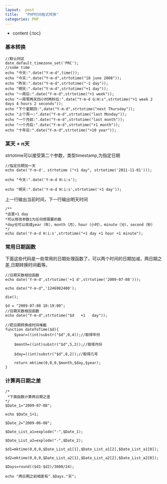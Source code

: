 ```yaml
---
layout:  post
title:   "PHP时间格式转换"
categories: PHP
---
```

* content
{:toc}

### 基本转换
    
    //默认时区
    date_default_timezone_set('PRC'); 
    //some time
    echo "今天:".date("Y-m-d",time());
    echo "今天:".date("Y-m-d",strtotime("18 june 2008"));
    echo "昨天:".date("Y-m-d",strtotime("-1 day"));
    echo "明天:".date("Y-m-d",strtotime("+1 day"));
    echo "一周后:".date("Y-m-d",strtotime("+1 week"));
    echo "一周零两天四小时两秒后:".date("Y-m-d G:H:s",strtotime("+1 week 2 days 4 hours 2 seconds"));
    echo "下个星期四:",date("Y-m-d",strtotime("next Thursday"));
    echo "上个周一:".date("Y-m-d",strtotime("last Monday"));
    echo "一个月前:".date("Y-m-d",strtotime("last month"));
    echo "一个月后:".date("Y-m-d",strtotime("+1 month"));
    echo "十年后:".date("Y-m-d",strtotime("+10 year"));


### 某天 + n天
strtotime可以接受第二个参数，类型timestamp,为指定日期

    //指定日期加一天
    echo date('Y-m-d', strtotime ("+1 day", strtotime('2011-11-01')));

    echo "今天:".date('Y-m-d H:i:s');

    echo "明天:".date('Y-m-d H:i:s',strtotime('+1 day'));


上一行输出当前时间，下一行输出明天时间

    /**
    *这里+1 day
    *可以修改参数1为任何想需要的数
    *day也可以改成year（年），month（月），hour（小时），minute（分），second（秒）
    */
    echo date('Y-m-d H:i:s',strtotime("+1 day +1 hour +1 minute");

### 常用日期函数
下面这些代码是一些常用的日期处理函数了，可以两个时间的日期加减，两日期之差,日期转换时间截等。

    //日期天数相加函数
    echo date('Y-m-d',strtotime('+1 d',strtotime('2009-07-08'))); 
     
    echo date("Y-m-d",'1246982400');

    die();
     
    $d = "2009-07-08 10:19:00";
    //日期天数相加函数
    echo date("Y-m-d",strtotime("$d   +1   day"));   

    //把日期转换成时间堆截
    function dateToTime($d){
        $year=((int)substr("$d",0,4));//取得年份
         
        $month=((int)substr("$d",5,2));//取得月份
         
        $day=((int)substr("$d",8,2));//取得几号
         
        return mktime(0,0,0,$month,$day,$year);
    }


### 计算两日期之差

    /*
     *下面函数计算两日期之差
    */
    $Date_1="2009-07-08";
     
    echo $Date_1+1;
     
    $Date_2="2009-06-08";

    $Date_List_a1=explode("-",$Date_1);
     
    $Date_List_a2=explode("-",$Date_2);
     
    $d1=mktime(0,0,0,$Date_List_a1[1],$Date_List_a1[2],$Date_List_a1[0]);
     
    $d2=mktime(0,0,0,$Date_List_a2[1],$Date_List_a2[2],$Date_List_a2[0]);
     
    $Days=round(($d1-$d2)/3600/24);
     
    echo "两日期之前相差有".$Days."天";



